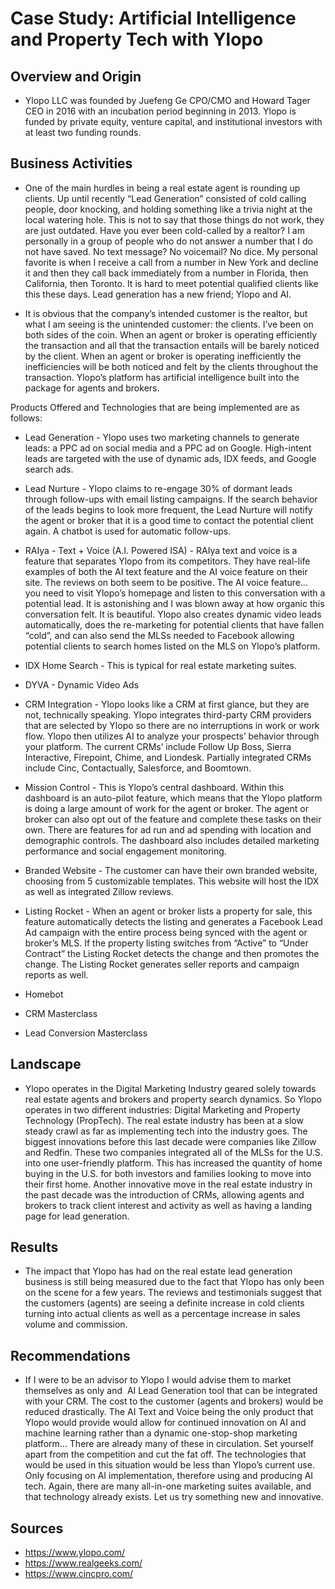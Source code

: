 # Case Study: Artificial Intelligence and Property Tech with Ylopo
## Overview and Origin
* Ylopo LLC was founded by Juefeng Ge CPO/CMO and Howard Tager CEO in 2016 with an incubation period beginning in 2013. Ylopo is funded by private equity, venture capital, and institutional investors with at least two funding rounds.

## Business Activities
* One of the main hurdles in being a real estate agent is rounding up clients. Up until recently “Lead Generation” consisted of cold calling people, door knocking, and holding something like a trivia night at the local watering hole. This is not to say that those things do not work, they are just outdated. Have you ever been cold-called by a realtor? I am personally in a group of people who do not answer a number that I do not have saved. No text message? No voicemail? No dice. My personal favorite is when I receive a call from a number in New York and decline it and then they call back immediately from a number in Florida, then California, then Toronto. It is hard to meet potential qualified clients like this these days. Lead generation has a new friend; Ylopo and AI.

* It is obvious that the company’s intended customer is the realtor, but what I am seeing is the unintended customer: the clients. I’ve been on both sides of the coin. When an agent or broker is operating efficiently the transaction and all that the transaction entails will be barely noticed by the client. When an agent or broker is operating inefficiently the inefficiencies will be both noticed and felt by the clients throughout the transaction. Ylopo’s platform has artificial intelligence built into the package for agents and brokers. 

Products Offered and Technologies that are being implemented are as follows:

* Lead Generation - Ylopo uses two marketing channels to generate leads: a PPC ad on social media and a PPC ad on Google. High-intent leads are targeted with the use of dynamic ads, IDX feeds, and Google search ads.

* Lead Nurture - Ylopo claims to re-engage 30% of dormant leads through follow-ups with email listing campaigns. If the search behavior of the leads begins to look more frequent, the Lead Nurture will notify the agent or broker that it is a good time to contact the potential client again. A chatbot is used for automatic follow-ups.

* RAIya - Text + Voice (A.I. Powered ISA) - RAIya text and voice is a feature that separates Ylopo from its competitors. They have real-life examples of both the AI text feature and the AI voice feature on their site. The reviews on both seem to be positive. The AI voice feature… you need to visit Ylopo’s homepage and listen to this conversation with a potential lead. It is astonishing and I was blown away at how organic this conversation felt. It is beautiful. Ylopo also creates dynamic video leads automatically, does the re-marketing for potential clients that have fallen “cold”, and can also send the MLSs needed to Facebook allowing potential clients to search homes listed on the MLS on Ylopo’s platform.

* IDX Home Search - This is typical for real estate marketing suites.

* DYVA - Dynamic Video Ads

* CRM Integration - Ylopo looks like a CRM at first glance, but they are not, technically speaking. Ylopo integrates third-party CRM providers that are selected by Ylopo so there are no interruptions in work or work flow. Ylopo then utilizes AI to analyze your prospects’ behavior through your platform. The current CRMs’ include Follow Up Boss, Sierra Interactive, Firepoint, Chime, and Liondesk. Partially integrated CRMs include Cinc, Contactually, Salesforce, and Boomtown.

* Mission Control - This is Ylopo’s central dashboard. Within this dashboard is an auto-pilot feature, which means that the Ylopo platform is doing a large amount of work for the agent or broker. The agent or broker can also opt out of the feature and complete these tasks on their own. There are features for ad run and ad spending with location and demographic controls. The dashboard also includes detailed marketing performance and social engagement monitoring.

* Branded Website - The customer can have their own branded website, choosing from 5 customizable templates. This website will host the IDX as well as integrated Zillow reviews.

* Listing Rocket - When an agent or broker lists a property for sale, this feature automatically detects the listing and generates a Facebook Lead Ad campaign with the entire process being synced with the agent or broker’s MLS. If the property listing switches from “Active” to “Under Contract” the Listing Rocket detects the change and then promotes the change. The Listing Rocket generates seller reports and campaign reports as well.

* Homebot

* CRM Masterclass

* Lead Conversion Masterclass

## Landscape
* Ylopo operates in the Digital Marketing Industry geared solely towards real estate agents and brokers and property search dynamics. So Ylopo operates in two different industries: Digital Marketing and Property Technology (PropTech). The real estate industry has been at a slow steady crawl as far as implementing tech into the industry goes. The biggest innovations before this last decade were companies like Zillow and Redfin. These two companies integrated all of the MLSs for the U.S. into one user-friendly platform. This has increased the quantity of home buying in the U.S. for both investors and families looking to move into their first home. Another innovative move in the real estate industry in the past decade was the introduction of CRMs, allowing agents and brokers to track client interest and activity as well as having a landing page for lead generation. 
## Results
* The impact that Ylopo has had on the real estate lead generation business is still being measured due to the fact that Ylopo has only been on the scene for a few years. The reviews and testimonials suggest that the customers (agents) are seeing a definite increase in cold clients turning into actual clients as well as a percentage increase in sales volume and commission.
## Recommendations
* If I were to be an advisor to Ylopo I would advise them to market themselves as only and 
AI Lead Generation tool that can be integrated with your CRM. The cost to the customer (agents and brokers) would be reduced drastically. The AI Text and Voice being the only product that Ylopo would provide would allow for continued innovation on AI and machine learning rather than a dynamic one-stop-shop marketing platform… There are already many of these in circulation. Set yourself apart from the competition and cut the fat off. The technologies that would be used in this situation would be less than Ylopo’s current use. Only focusing on AI implementation, therefore using and producing AI tech. Again, there are many all-in-one marketing suites available, and that technology already exists. Let us try something new and innovative.
## Sources
* https://www.ylopo.com/
* https://www.realgeeks.com/
* https://www.cincpro.com/
